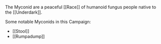 The Myconid are a peaceful [[Race]] of humanoid fungus people native to the [[Underdark]].

Some notable Myconids in this Campaign:
* [[Stool]]
* [[Rumpadump]]